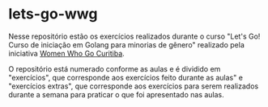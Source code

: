 # lets-go-wwg

Nesse repositório estão os exercícios realizados durante o curso "Let's Go! Curso de iniciação em Golang para minorias de gênero" realizado pela iniciativa [Women Who Go Curitiba](https://womenwhogocwb.github.io/). 

O repositório está numerado conforme as aulas e é dividido em "exercícios", que corresponde aos exercícios feito durante as aulas" e "exercícios extras", que corresponde aos exercícios para serem realizados durante a semana para praticar o que foi apresentado nas aulas.
